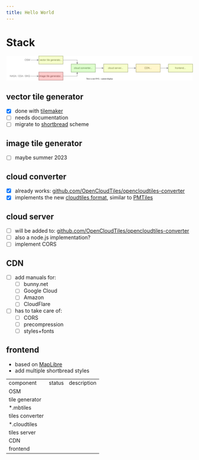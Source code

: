 ```yaml
---
title: Hello World
---
```


# Stack

<p align="center"><img src="assets/stack.svg"></p>

## vector tile generator

- [x] done with [tilemaker](https://tilemaker.org)
- [ ] needs documentation
- [ ] migrate to [shortbread]("https://shortbread.geofabrik.de) scheme

## image tile generator

- [ ] maybe summer 2023

## cloud converter

- [x] already works: [github.com/OpenCloudTiles/opencloudtiles-converter](https://github.com/OpenCloudTiles/opencloudtiles-converter)
- [x] implements the new [cloudtiles format](https://github.com/OpenCloudTiles/opencloudtiles-converter/blob/main/readme.md), similar to [PMTiles](https://github.com/protomaps/PMTiles)

## cloud server

- [ ] will be added to: [github.com/OpenCloudTiles/opencloudtiles-converter](https://github.com/OpenCloudTiles/opencloudtiles-converter)
- [ ] also a node.js implementation?
- [ ] implement CORS

## CDN

- [ ] add manuals for:
  - [ ] bunny.net
  - [ ] Google Cloud
  - [ ] Amazon
  - [ ] CloudFlare
- [ ] has to take care of:
  - [ ] CORS
  - [ ] precompression
  - [ ] styles+fonts

## frontend

- based on [MapLibre](https://github.com/maplibre/maplibre-gl-js)
- add multiple shortbread styles


<table style="width:100%">
  <tr>
    <td class="center">component</td>
    <td>status</td>
    <td>description</td>
  </tr>
  <tr>
    <td class="center">OSM</td>
    <td></td>
    <td></td>
  </tr>
  <tr>
    <td class="center">tile generator</td>
    <td></td>
    <td></td>
  </tr>
  <tr>
    <td class="center">*.mbtiles</td>
    <td></td>
    <td></td>
  </tr>
  <tr>
    <td class="center">tiles converter</td>
    <td></td>
    <td></td>
  </tr>
  <tr>
    <td class="center">*.cloudtiles</td>
    <td></td>
    <td></td>
  </tr>
  <tr>
    <td class="center">tiles server</td>
    <td></td>
    <td></td>
  </tr>
  <tr>
    <td class="center">CDN</td>
    <td></td>
    <td></td>
  </tr>
  <tr>
    <td class="center">frontend</td>
    <td></td>
    <td></td>
  </tr>
</table>